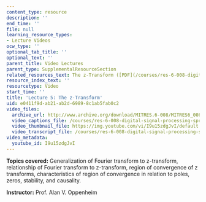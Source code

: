 ```yaml
---
content_type: resource
description: ''
end_time: ''
file: null
learning_resource_types:
- Lecture Videos
ocw_type: ''
optional_tab_title: ''
optional_text: ''
parent_title: Video Lectures
parent_type: SupplementalResourceSection
related_resources_text: The z-Transform ([PDF](/courses/res-6-008-digital-signal-processing-spring-2011/resources/mitres_6_008s11_lec05-1))
resource_index_text: ''
resourcetype: Video
start_time: ''
title: 'Lecture 5: The z-Transform'
uid: e0411f9d-ab21-ab2d-6989-8c1ab5fab0c2
video_files:
  archive_url: http://www.archive.org/download/MITRES.6-008/MITRES6_008_lec05_300k.mp4
  video_captions_file: /courses/res-6-008-digital-signal-processing-spring-2011/38b05d06707c5690ab104a1c0e671c8c_I9u15zdgJvI.vtt
  video_thumbnail_file: https://img.youtube.com/vi/I9u15zdgJvI/default.jpg
  video_transcript_file: /courses/res-6-008-digital-signal-processing-spring-2011/d56ec08992fa129e9f121a434e54708d_I9u15zdgJvI.pdf
video_metadata:
  youtube_id: I9u15zdgJvI
---
```


**Topics covered:** Generalization of Fourier transform to z-transform, relationship of Fourier transform to z-transform, region of convergence of z transforms, characteristics of region of convergence in relation to poles, zeros, stability, and causality.

**Instructor:** Prof. Alan V. Oppenheim



